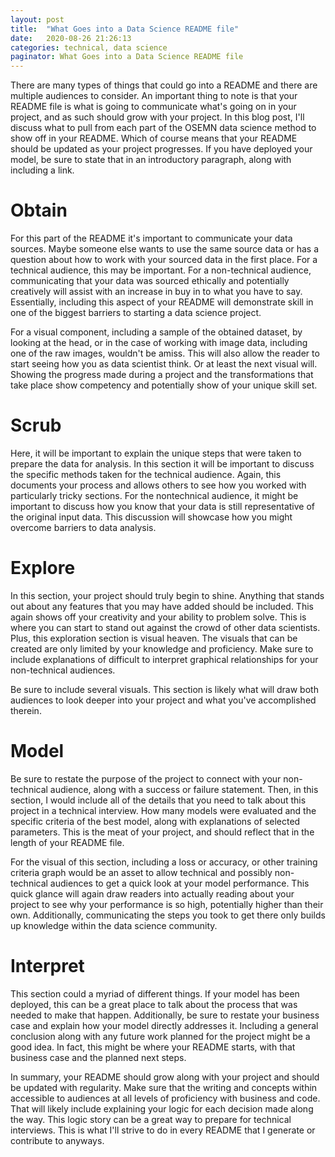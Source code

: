 ```yaml
---
layout: post
title:  "What Goes into a Data Science README file"
date:   2020-08-26 21:26:13
categories: technical, data science
paginator: What Goes into a Data Science README file
---
```


There are many types of things that could go into a README and there are multiple audiences to consider. An important thing to note is that your README file is what is going to communicate what's going on in your project, and as such should grow with your project. In this blog post, I'll discuss what to pull from each part of the OSEMN data science method to show off in your README. Which of course means that your README should be updated as your project progresses. If you have deployed your model, be sure to state that in an introductory paragraph, along with including a link.

# Obtain

For this part of the README it's important to communicate your data sources. Maybe someone else wants to use the same source data or has a question about how to work with your sourced data in the first place. For a technical audience, this may be important. For a non-technical audience, communicating that your data was sourced ethically and potentially creatively will assist with an increase in buy in to what you have to say. Essentially, including this aspect of your README will demonstrate skill in one of the biggest barriers to starting a data science project.

For a visual component, including a sample of the obtained dataset, by looking at the head, or in the case of working with image data, including one of the raw images, wouldn't be amiss. This will also allow the reader to start seeing how you as data scientist think. Or at least the next visual will. Showing the progress made during a project and the transformations that take place show competency and potentially show of your unique skill set.

# Scrub

Here, it will be important to explain the unique steps that were taken to prepare the data for analysis. In this section it will be important to discuss the specific methods taken for the technical audience. Again, this documents your process and allows others to see how you worked with particularly tricky sections. For the nontechnical audience, it might be important to discuss how you know that your data is still representative of the original input data. This discussion will showcase how you might overcome barriers to data analysis.

# Explore

In this section, your project should truly begin to shine. Anything that stands out about any features that you may have added should be included. This again shows off your creativity and your ability to problem solve. This is where you can start to stand out against the crowd of other data scientists. Plus, this exploration section is visual heaven. The visuals that can be created are only limited by your knowledge and proficiency. Make sure to include explanations of difficult to interpret graphical relationships for your non-technical audiences.

Be sure to include several visuals. This section is likely what will draw both audiences to look deeper into your project and what you've accomplished therein.

# Model

Be sure to restate the purpose of the project to connect with your non-technical audience, along with a success or failure statement. Then, in this section, I would include all of the details that you need to talk about this project in a technical interview. How many models were evaluated and the specific criteria of the best model, along with explanations of selected parameters. This is the meat of your project, and should reflect that in the length of your README file.

For the visual of this section, including a loss or accuracy, or other training criteria graph would be an asset to allow technical and possibly non-technical audiences to get a quick look at your model performance. This quick glance will again draw readers into actually reading about your project to see why your performance is so high, potentially higher than their own. Additionally, communicating the steps you took to get there only builds up knowledge within the data science community.

# Interpret

This section could a myriad of different things. If your model has been deployed, this can be a great place to talk about the process that was needed to make that happen. Additionally, be sure to restate your business case and explain how your model directly addresses it. Including a general conclusion along with any future work planned for the project might be a good idea. In fact, this might be where your README starts, with that business case and the planned next steps.

In summary, your README should grow along with your project and should be updated with regularity. Make sure that the writing and concepts within accessible to audiences at all levels of proficiency with business and code. That will likely include explaining your logic for each decision made along the way. This logic story can be a great way to prepare for technical interviews. This is what I'll strive to do in every README that I generate or contribute to anyways.
